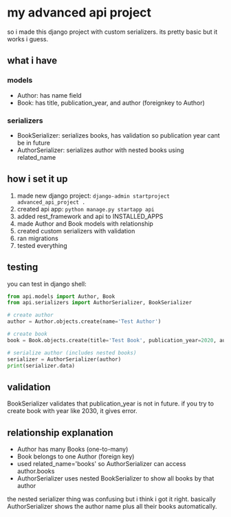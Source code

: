 # my advanced api project

so i made this django project with custom serializers. its pretty basic but it works i guess.

## what i have

### models
- Author: has name field
- Book: has title, publication_year, and author (foreignkey to Author)

### serializers
- BookSerializer: serializes books, has validation so publication year cant be in future
- AuthorSerializer: serializes author with nested books using related_name

## how i set it up

1. made new django project: `django-admin startproject advanced_api_project .`
2. created api app: `python manage.py startapp api`
3. added rest_framework and api to INSTALLED_APPS
4. made Author and Book models with relationship
5. created custom serializers with validation
6. ran migrations
7. tested everything

## testing

you can test in django shell:
```python
from api.models import Author, Book
from api.serializers import AuthorSerializer, BookSerializer

# create author
author = Author.objects.create(name='Test Author')

# create book
book = Book.objects.create(title='Test Book', publication_year=2020, author=author)

# serialize author (includes nested books)
serializer = AuthorSerializer(author)
print(serializer.data)
```

## validation
BookSerializer validates that publication_year is not in future. if you try to create book with year like 2030, it gives error.

## relationship explanation
- Author has many Books (one-to-many)
- Book belongs to one Author (foreign key)
- used related_name='books' so AuthorSerializer can access author.books
- AuthorSerializer uses nested BookSerializer to show all books by that author

the nested serializer thing was confusing but i think i got it right. basically AuthorSerializer shows the author name plus all their books automatically.